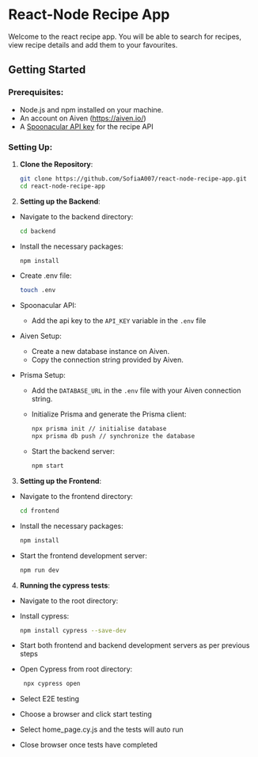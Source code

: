 # React-Node Recipe App 

Welcome to the react recipe app. You will be able to search for recipes, view recipe details and add them to your favourites.

## Getting Started 

### Prerequisites:

- Node.js and npm installed on your machine.
- An account on Aiven (https://aiven.io/)
- A [Spoonacular API key](https://spoonacular.com/food-api) for the recipe API

### Setting Up:

1. **Clone the Repository**:
   ```bash
   git clone https://github.com/SofiaA007/react-node-recipe-app.git
   cd react-node-recipe-app
   ```

2. **Setting up the Backend**:

  - Navigate to the backend directory:
    ```bash
    cd backend
    ```

  - Install the necessary packages:
    ```bash
    npm install
    ```

  - Create .env file:
    ```bash
    touch .env
    ```

- Spoonacular API:
  - Add the api key to the `API_KEY` variable in the `.env` file   

- Aiven Setup:
  - Create a new database instance on Aiven.
  - Copy the connection string provided by Aiven.

- Prisma Setup:
  - Add the `DATABASE_URL` in the `.env` file with your Aiven connection string.

  - Initialize Prisma and generate the Prisma client:
    ```bash
    npx prisma init // initialise database
    npx prisma db push // synchronize the database 
    ```
  - Start the backend server:
    ```bash
    npm start
    ```

3. **Setting up the Frontend**:

  - Navigate to the frontend directory:
    ```bash
    cd frontend
    ```

  - Install the necessary packages:
    ```bash
    npm install
    ```

  - Start the frontend development server:
    ```bash
    npm run dev
    ```

     
4. **Running the cypress tests**:
 - Navigate to the root directory:

 - Install cypress:
     ```bash
     npm install cypress --save-dev
     ```

  - Start both frontend and backend development servers as per previous steps
 
  - Open Cypress from root directory:
    ```bash
     npx cypress open
     ```

  - Select E2E testing

  - Choose a browser and click start testing
  
  - Select home_page.cy.js and the tests will auto run
    
  - Close browser once tests have completed 

